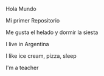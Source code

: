  Hola Mundo 

 Mi primer Repositorio

 Me gusta el helado y dormir la siesta

 I live in Argentina

 I like ice cream, pizza, sleep

 I'm a teacher 
